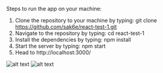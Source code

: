 Steps to run the app on your machine:
  1. Clone the repository to your machine by typing: git clone https://github.com/sak6e/react-test-1.git
  2. Navigate to the repository by typing: cd react-test-1
  3. Install the dependencies by typing: npm install
  4. Start the server by typing: npm start
  5. Head to http://localhost:3000/

![alt text](https://raw.githubusercontent.com/sak6e/react-test-1/master/Screenshot%20from%202019-05-05%2022-23-20.png)
![alt text](https://raw.githubusercontent.com/sak6e/react-test-1/master/Screenshot%20from%202019-05-05%2022-24-40.png)
